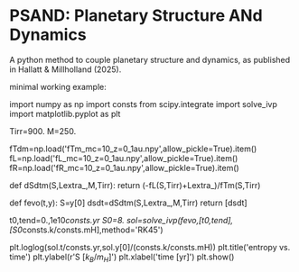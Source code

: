 # PSAND: Planetary Structure ANd Dynamics
A python method to couple planetary structure and dynamics, as published in Hallatt & Millholland (2025).

minimal working example:

import numpy as np
import consts
from scipy.integrate import solve_ivp
import matplotlib.pyplot as plt

Tirr=900.
M=250.

fTdm=np.load('fTm_mc=10_z=0_1au.npy',allow_pickle=True).item()
fL=np.load('fL_mc=10_z=0_1au.npy',allow_pickle=True).item()
fR=np.load('fR_mc=10_z=0_1au.npy',allow_pickle=True).item()

def dSdtm(S,Lextra_,M,Tirr): return (-fL(S,Tirr)+Lextra_)/fTm(S,Tirr)

def fevo(t,y):
  S=y[0]
  dsdt=dSdtm(S,Lextra_,M,Tirr)
  return [dsdt]

t0,tend=0.,1e10*consts.yr
S0=8.
sol=solve_ivp(fevo,[t0,tend],[S0*consts.k/consts.mH],method='RK45')

plt.loglog(sol.t/consts.yr,sol.y[0]/(consts.k/consts.mH))
plt.title('entropy vs. time')
plt.ylabel(r'S [$k_{B}/m_{H}$]')
plt.xlabel('time [yr]')
plt.show()
